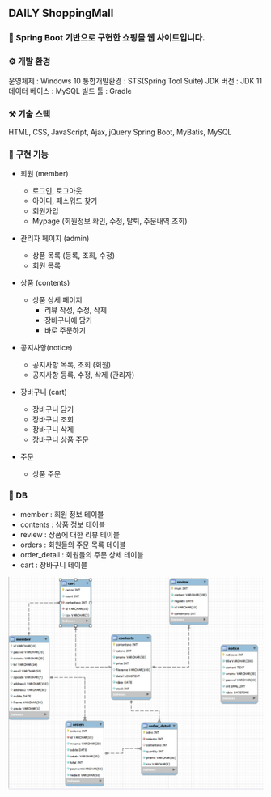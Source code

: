 ## DAILY ShoppingMall

### **🎯 Spring Boot 기반으로 구현한 쇼핑몰 웹 사이트입니다.**

### ⚙️ 개발 환경

운영체제 : Windows 10
통합개발환경 : STS(Spring Tool Suite)
JDK 버전 : JDK 11
데이터 베이스 : MySQL
빌드 툴 : Gradle

### ⚒️ 기술 스택

HTML, CSS, JavaScript, Ajax, jQuery
Spring Boot, MyBatis, MySQL

### 📜 구현 기능

- 회원 (member)

  - 로그인, 로그아웃
  - 아이디, 패스워드 찾기
  - 회원가입
  - Mypage (회원정보 확인, 수정, 탈퇴, 주문내역 조회)

- 관리자 페이지 (admin)

  - 상품 목록 (등록, 조회, 수정)
  - 회원 목록

- 상품 (contents)

  - 상품 상세 페이지
    - 리뷰 작성, 수정, 삭제
    - 장바구니에 담기
    - 바로 주문하기

- 공지사항(notice)

  - 공지사항 목록, 조회 (회원)
  - 공지사항 등록, 수정, 삭제 (관리자)

- 장바구니 (cart)

  - 장바구니 담기
  - 장바구니 조회
  - 장바구니 삭제
  - 장바구니 상품 주문

- 주문
  - 상품 주문

### 📜 DB

- member : 회원 정보 테이블
- contents : 상품 정보 테이블
- review : 상품에 대한 리뷰 테이블
- orders : 회원들의 주문 목록 테이블
- order_detail : 회원들의 주문 상세 테이블
- cart : 장바구니 테이블

![shopping](https://github.com/yuseons/TIL/blob/master/image/shopping.jpg)
